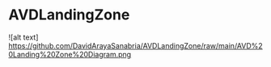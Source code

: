 # AVDLandingZone


![alt text] https://github.com/DavidArayaSanabria/AVDLandingZone/raw/main/AVD%20Landing%20Zone%20Diagram.png
